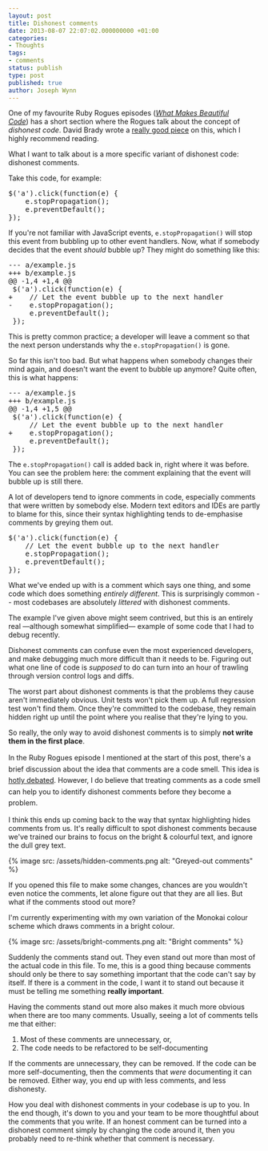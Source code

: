 ```yaml
---
layout: post
title: Dishonest comments
date: 2013-08-07 22:07:02.000000000 +01:00
categories:
- Thoughts
tags:
- comments
status: publish
type: post
published: true
author: Joseph Wynn
---
```


One of my favourite Ruby Rogues episodes ([_What Makes Beautiful Code_](http://rubyrogues.com/what-makes-beautiful-code/)) has a short section where the Rogues talk about the concept of _dishonest code_. David Brady wrote a [really good piece](http://chalain.livejournal.com/39332.html) on this, which I highly recommend reading.

What I want to talk about is a more specific variant of dishonest code: dishonest comments.

Take this code, for example:

<pre class="highlight-js">$('a').click(function(e) {
    e.stopPropagation();
    e.preventDefault();
});</pre>

If you're not familiar with JavaScript events, `e.stopPropagation()` will stop this event from bubbling up to other event handlers. Now, what if somebody decides that the event _should_ bubble up? They might do something like this:

<pre class="highlight-diff diff">--- a/example.js
+++ b/example.js
@@ -1,4 +1,4 @@
 $('a').click(function(e) {
+    // Let the event bubble up to the next handler
-    e.stopPropagation();
     e.preventDefault();
 });</pre>

This is pretty common practice; a developer will leave a comment so that the next person understands why the `e.stopPropagation()` is gone.<!--more-->

So far this isn't too bad. But what happens when somebody changes their mind again, and doesn't want the event to bubble up anymore? Quite often, this is what happens:

<pre class="highlight-diff diff">--- a/example.js
+++ b/example.js
@@ -1,4 +1,5 @@
 $('a').click(function(e) {
     // Let the event bubble up to the next handler
+    e.stopPropagation();
     e.preventDefault();
 });</pre>

The `e.stopPropagation()` call is added back in, right where it was before. You can see the problem here: the comment explaining that the event will bubble up is still there.

A lot of developers tend to ignore comments in code, especially comments that were written by somebody else. Modern text editors and IDEs are partly to blame for this, since their syntax highlighting tends to de-emphasise comments by greying them out.

<pre class="highlight-js">$('a').click(function(e) {
    // Let the event bubble up to the next handler
    e.stopPropagation();
    e.preventDefault();
});</pre>

What we've ended up with is a comment which says one thing, and some code which does something _entirely different_. This is surprisingly common -- most codebases are absolutely _littered_ with dishonest comments.

The example I've given above might seem contrived, but this is an entirely real —although somewhat simplified— example of some code that I had to debug recently.

Dishonest comments can confuse even the most experienced developers, and make debugging much more difficult than it needs to be. Figuring out what one line of code is _supposed_ to do can turn into an hour of trawling through version control logs and diffs.

The worst part about dishonest comments is that the problems they cause aren't immediately obvious. Unit tests won't pick them up. A full regression test won't find them. Once they're committed to the codebase, they remain hidden right up until the point where you realise that they're lying to you.

So really, the only way to avoid dishonest comments is to simply **not write them in the first place**.

<span style="line-height: 1.6;">In the Ruby Rogues episode I mentioned at the start of this post, there's a brief discussion about the idea that comments are a code smell. This idea is </span>[hotly debated](http://programmers.stackexchange.com/questions/1/comments-are-a-code-smell).<span style="line-height: 1.6;"> However, I do believe that treating comments as a code smell can help you to identify dishonest comments before they become a problem.</span>

I think this ends up coming back to the way that syntax highlighting hides comments from us. It's really difficult to spot dishonest comments because we've trained our brains to focus on the bright &amp; colourful text, and ignore the dull grey text.

{% image src: /assets/hidden-comments.png alt: "Greyed-out comments" %}

If you opened this file to make some changes, chances are you wouldn't even notice the comments, let alone figure out that they are all lies. But what if the comments stood out more?

I'm currently experimenting with my own variation of the Monokai colour scheme which draws comments in a bright colour.

{% image src: /assets/bright-comments.png alt: "Bright comments" %}

Suddenly the comments stand out. They even stand out more than most of the actual code in this file. To me, this is a good thing because comments should only be there to say something important that the code can't say by itself. If there is a comment in the code, I want it to stand out because it must be telling me something **really important**.

Having the comments stand out more also makes it much more obvious when there are too many comments. Usually, seeing a lot of comments tells me that either:

1.  Most of these comments are unnecessary, or,
2.  The code needs to be refactored to be self-documenting

If the comments are unnecessary, they can be removed. If the code can be more self-documenting, then the comments that _were_ documenting it can be removed. Either way, you end up with less comments, and less dishonesty.

How you deal with dishonest comments in your codebase is up to you. In the end though, it's down to you and your team to be more thoughtful about the comments that you write. If an honest comment can be turned into a dishonest comment simply by changing the code around it, then you probably need to re-think whether that comment is necessary.
